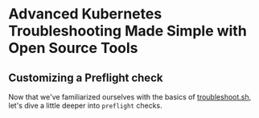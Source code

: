 # Advanced Kubernetes Troubleshooting Made Simple with Open Source Tools 

## Customizing a Preflight check

Now that we've familiarized ourselves with the basics of [troubleshoot.sh](https://troubleshoot.sh), let's dive a little deeper into `preflight` checks.